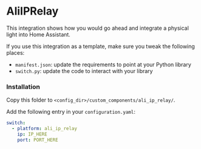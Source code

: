 # AliIPRelay

This integration shows how you would go ahead and integrate a physical light into Home Assistant.

If you use this integration as a template, make sure you tweak the following places:

 - `manifest.json`: update the requirements to point at your Python library
 - `switch.py`: update the code to interact with your library

### Installation

Copy this folder to `<config_dir>/custom_components/ali_ip_relay/`.

Add the following entry in your `configuration.yaml`:

```yaml
switch:
  - platform: ali_ip_relay
    ip: IP_HERE
    port: PORT_HERE
```
